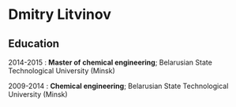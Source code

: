 Dmitry Litvinov
===============

Education
---------

2014-2015
:   **Master of chemical engineering**; Belarusian State Technological University (Minsk)

2009-2014
:   **Chemical engineering**; Belarusian State Technological University (Minsk)
